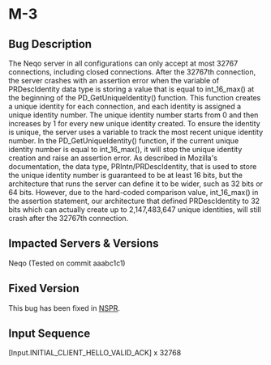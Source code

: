 # M-3

## Bug Description
The Neqo server in all configurations can only accept at most 32767 connections, including closed connections. After the 32767th connection, the server crashes with an assertion error when the variable of PRDescIdentity data type is storing a value that is equal to int\_16\_max() at the beginning of the PD\_GetUniqueIdentity() function. This function creates a unique identity for each connection, and each identity is assigned a unique identity number. The unique identity number starts from 0 and then increases by 1 for every new unique identity created. To ensure the identity is unique, the server uses a variable to track the most recent unique identity number. In the PD\_GetUniqueIdentity() function, if the current unique identity number is equal to int\_16\_max(), it will stop the unique identity creation and raise an assertion error. As described in Mozilla's documentation, the data type, PRIntn/PRDescIdentity, that is used to store the unique identity number is guaranteed to be at least 16 bits, but the architecture that runs the server can define it to be wider, such as 32 bits or 64 bits. However, due to the hard-coded comparison value, int\_16\_max() in the assertion statement, our architecture that defined PRDescIdentity to 32 bits which can actually create up to 2,147,483,647 unique identities, will still crash after the 32767th connection.

## Impacted Servers & Versions
Neqo (Tested on commit aaabc1c1)

## Fixed Version
This bug has been fixed in [NSPR](https://bugzilla.mozilla.org/show_bug.cgi?id=1890927).

## Input Sequence
[Input.INITIAL_CLIENT_HELLO_VALID_ACK] x 32768
